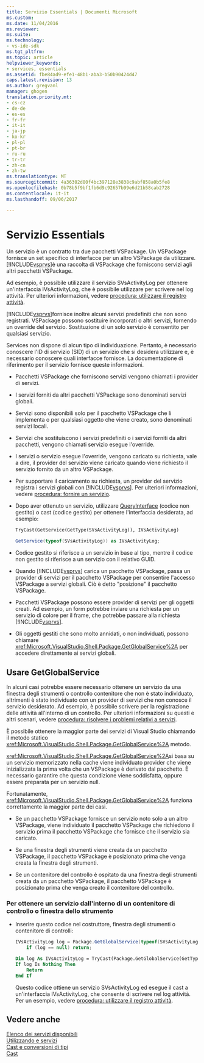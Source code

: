 ```yaml
---
title: Servizio Essentials | Documenti Microsoft
ms.custom: 
ms.date: 11/04/2016
ms.reviewer: 
ms.suite: 
ms.technology:
- vs-ide-sdk
ms.tgt_pltfrm: 
ms.topic: article
helpviewer_keywords:
- services, essentials
ms.assetid: fbe84ad9-efe1-48b1-aba3-b50b90424d47
caps.latest.revision: 13
ms.author: gregvanl
manager: ghogen
translation.priority.mt:
- cs-cz
- de-de
- es-es
- fr-fr
- it-it
- ja-jp
- ko-kr
- pl-pl
- pt-br
- ru-ru
- tr-tr
- zh-cn
- zh-tw
ms.translationtype: MT
ms.sourcegitcommit: 4a36302d80f4bc397128e3838c9abf858a0b5fe8
ms.openlocfilehash: 0b78b5f9bf1fb6d9c92657b99e6d21b58cab2728
ms.contentlocale: it-it
ms.lasthandoff: 09/06/2017

---
```

# <a name="service-essentials"></a>Servizio Essentials
Un servizio è un contratto tra due pacchetti VSPackage. Un VSPackage fornisce un set specifico di interfacce per un altro VSPackage da utilizzare. [!INCLUDE[vsprvs](../../code-quality/includes/vsprvs_md.md)]è una raccolta di VSPackage che forniscono servizi agli altri pacchetti VSPackage.  
  
 Ad esempio, è possibile utilizzare il servizio SVsActivityLog per ottenere un'interfaccia IVsActivityLog, che è possibile utilizzare per scrivere nel log attività. Per ulteriori informazioni, vedere [procedura: utilizzare il registro attività](../../extensibility/how-to-use-the-activity-log.md).  
  
 [!INCLUDE[vsprvs](../../code-quality/includes/vsprvs_md.md)]fornisce inoltre alcuni servizi predefiniti che non sono registrati. VSPackage possono sostituire incorporati o altri servizi, fornendo un override del servizio. Sostituzione di un solo servizio è consentito per qualsiasi servizio.  
  
 Services non dispone di alcun tipo di individuazione. Pertanto, è necessario conoscere l'ID di servizio (SID) di un servizio che si desidera utilizzare e, è necessario conoscere quali interfacce fornisce. La documentazione di riferimento per il servizio fornisce queste informazioni.  
  
-   Pacchetti VSPackage che forniscono servizi vengono chiamati i provider di servizi.  
  
-   I servizi forniti da altri pacchetti VSPackage sono denominati servizi globali.  
  
-   Servizi sono disponibili solo per il pacchetto VSPackage che li implementa o per qualsiasi oggetto che viene creato, sono denominati servizi locali.  
  
-   Servizi che sostituiscono i servizi predefiniti o i servizi forniti da altri pacchetti, vengono chiamati servizio esegue l'override.  
  
-   I servizi o servizio esegue l'override, vengono caricato su richiesta, vale a dire, il provider del servizio viene caricato quando viene richiesto il servizio fornito da un altro VSPackage.  
  
-   Per supportare il caricamento su richiesta, un provider del servizio registra i servizi globali con [!INCLUDE[vsprvs](../../code-quality/includes/vsprvs_md.md)]. Per ulteriori informazioni, vedere [procedura: fornire un servizio](../../extensibility/how-to-provide-a-service.md).  
  
-   Dopo aver ottenuto un servizio, utilizzare [QueryInterface](/cpp/atl/queryinterface) (codice non gestito) o cast (codice gestito) per ottenere l'interfaccia desiderata, ad esempio:  
  
    ```vb  
    TryCast(GetService(GetType(SVsActivityLog)), IVsActivityLog)  
    ```  
  
    ```csharp  
    GetService(typeof(SVsActivityLog)) as IVsActivityLog;  
    ```  
  
-   Codice gestito si riferisce a un servizio in base al tipo, mentre il codice non gestito si riferisce a un servizio con il relativo GUID.  
  
-   Quando [!INCLUDE[vsprvs](../../code-quality/includes/vsprvs_md.md)] carica un pacchetto VSPackage, passa un provider di servizi per il pacchetto VSPackage per consentire l'accesso VSPackage a servizi globali. Ciò è detto "posizione" il pacchetto VSPackage.  
  
-   Pacchetti VSPackage possono essere provider di servizi per gli oggetti creati. Ad esempio, un form potrebbe inviare una richiesta per un servizio di colore per il frame, che potrebbe passare alla richiesta [!INCLUDE[vsprvs](../../code-quality/includes/vsprvs_md.md)].  
  
-   Gli oggetti gestiti che sono molto annidati, o non individuati, possono chiamare <xref:Microsoft.VisualStudio.Shell.Package.GetGlobalService%2A> per accedere direttamente ai servizi globali.   
  
<a name="how-to-use-getglobalservice"></a>  
  
## <a name="use-getglobalservice"></a>Usare GetGlobalService  
  
In alcuni casi potrebbe essere necessario ottenere un servizio da una finestra degli strumenti o controllo contenitore che non è stato individuato, altrimenti è stato individuato con un provider di servizi che non conosce il servizio desiderato. Ad esempio, è possibile scrivere per la registrazione delle attività all'interno di un controllo. Per ulteriori informazioni su questi e altri scenari, vedere [procedura: risolvere i problemi relativi a servizi](../../extensibility/how-to-troubleshoot-services.md).  
  
È possibile ottenere la maggior parte dei servizi di Visual Studio chiamando il metodo statico <xref:Microsoft.VisualStudio.Shell.Package.GetGlobalService%2A> metodo.  
  
<xref:Microsoft.VisualStudio.Shell.Package.GetGlobalService%2A>si basa su un servizio memorizzato nella cache viene individuato provider che viene inizializzata la prima volta che un VSPackage è derivato dal pacchetto. È necessario garantire che questa condizione viene soddisfatta, oppure essere preparata per un servizio null.  
  
Fortunatamente, <xref:Microsoft.VisualStudio.Shell.Package.GetGlobalService%2A> funziona correttamente la maggior parte dei casi.  
  
-   Se un pacchetto VSPackage fornisce un servizio noto solo a un altro VSPackage, viene individuato il pacchetto VSPackage che richiedono il servizio prima il pacchetto VSPackage che fornisce che il servizio sia caricato.  
  
-   Se una finestra degli strumenti viene creata da un pacchetto VSPackage, il pacchetto VSPackage è posizionato prima che venga creata la finestra degli strumenti.  
  
-   Se un contenitore del controllo è ospitato da una finestra degli strumenti creata da un pacchetto VSPackage, il pacchetto VSPackage è posizionato prima che venga creato il contenitore del controllo.  
  
### <a name="to-get-a-service-from-within-a-tool-window-or-control-container"></a>Per ottenere un servizio dall'interno di un contenitore di controllo o finestra dello strumento  
  
-   Inserire questo codice nel costruttore, finestra degli strumenti o contenitore di controlli:  
  
    ```csharp  
    IVsActivityLog log = Package.GetGlobalService(typeof(SVsActivityLog)) as IVsActivityLog;
        if (log == null) return;
    ```  
    ```vb  
    Dim log As IVsActivityLog = TryCast(Package.GetGlobalService(GetType(SVsActivityLog)), IVsActivityLog)
    If log Is Nothing Then
        Return
    End If
    ```  
    
    Questo codice ottiene un servizio SVsActivityLog ed esegue il cast a un'interfaccia IVsActivityLog, che consente di scrivere nel log attività. Per un esempio, vedere [procedura: utilizzare il registro attività](../../extensibility/how-to-use-the-activity-log.md).  
  
## <a name="see-also"></a>Vedere anche  
 [Elenco dei servizi disponibili](../../extensibility/internals/list-of-available-services.md)   
 [Utilizzando e servizi](../../extensibility/using-and-providing-services.md)   
 [Cast e conversioni di tipi](/dotnet/csharp/programming-guide/types/casting-and-type-conversions)   
 [Cast](/cpp/cpp/casting)
